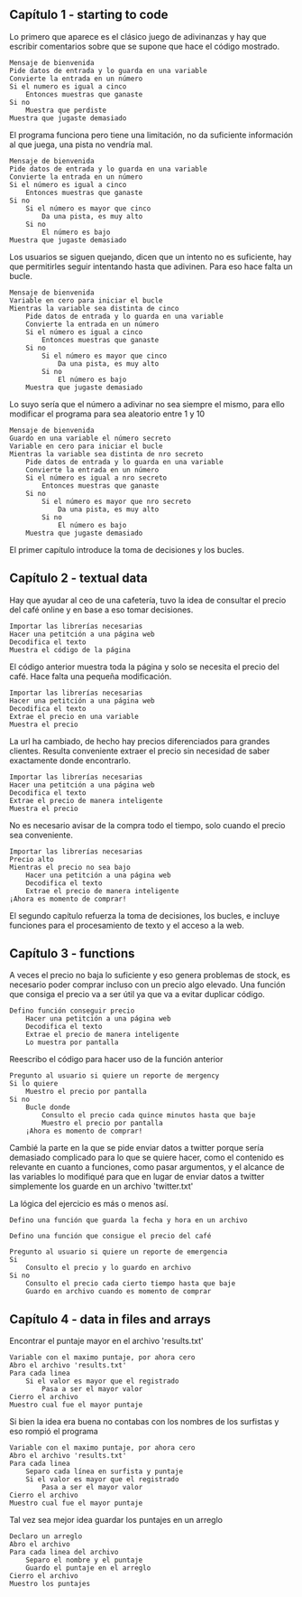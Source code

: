 ## Capítulo 1 - starting to code

Lo primero que aparece es el clásico juego de adivinanzas y hay que escribir comentarios sobre que se supone que hace el código mostrado.

```
Mensaje de bienvenida
Pide datos de entrada y lo guarda en una variable
Convierte la entrada en un número
Si el numero es igual a cinco
    Entonces muestras que ganaste
Si no
    Muestra que perdiste
Muestra que jugaste demasiado
```

El programa funciona pero tiene una limitación, no da suficiente información al que juega, una pista no vendría mal.

```
Mensaje de bienvenida
Pide datos de entrada y lo guarda en una variable
Convierte la entrada en un número
Si el número es igual a cinco
    Entonces muestras que ganaste
Si no
    Si el número es mayor que cinco
        Da una pista, es muy alto
    Si no
        El número es bajo
Muestra que jugaste demasiado
```

Los usuarios se siguen quejando, dicen que un intento no es suficiente, hay que permitirles seguir intentando hasta que adivinen. Para eso hace falta un bucle.

```
Mensaje de bienvenida
Variable en cero para iniciar el bucle
Mientras la variable sea distinta de cinco
    Pide datos de entrada y lo guarda en una variable
    Convierte la entrada en un número
    Si el número es igual a cinco
        Entonces muestras que ganaste
    Si no
        Si el número es mayor que cinco
            Da una pista, es muy alto
        Si no
            El número es bajo
    Muestra que jugaste demasiado
```

Lo suyo sería que el número a adivinar no sea siempre el mismo, para ello modificar el programa para sea aleatorio entre 1 y 10

```
Mensaje de bienvenida
Guardo en una variable el número secreto
Variable en cero para iniciar el bucle
Mientras la variable sea distinta de nro secreto
    Pide datos de entrada y lo guarda en una variable
    Convierte la entrada en un número
    Si el número es igual a nro secreto
        Entonces muestras que ganaste
    Si no
        Si el número es mayor que nro secreto
            Da una pista, es muy alto
        Si no
            El número es bajo
    Muestra que jugaste demasiado
```
El primer capítulo introduce la toma de decisiones y los bucles.

## Capítulo 2 - textual data

Hay que ayudar al ceo de una cafetería, tuvo la idea de consultar el precio del café online y en base a eso tomar decisiones.

```
Importar las librerías necesarias
Hacer una petitción a una página web
Decodifica el texto
Muestra el código de la página
```

El código anterior muestra toda la página y solo se necesita el precio del café. Hace falta una pequeña modificación.

```
Importar las librerías necesarias
Hacer una petitción a una página web
Decodifica el texto
Extrae el precio en una variable
Muestra el precio
```

La url ha cambiado, de hecho hay precios diferenciados para grandes clientes. Resulta conveniente extraer el precio sin necesidad de saber exactamente donde encontrarlo.

```
Importar las librerías necesarias
Hacer una petitción a una página web
Decodifica el texto
Extrae el precio de manera inteligente
Muestra el precio
```

No es necesario avisar de la compra todo el tiempo, solo cuando el precio sea conveniente.

```
Importar las librerías necesarias
Precio alto
Mientras el precio no sea bajo
    Hacer una petitción a una página web
    Decodifica el texto
    Extrae el precio de manera inteligente
¡Ahora es momento de comprar!
```

El segundo capítulo refuerza la toma de decisiones, los bucles, e incluye funciones para el procesamiento de texto y el acceso a la web.

## Capítulo 3 - functions

A veces el precio no baja lo suficiente y eso genera problemas de stock, es necesario poder comprar incluso con un precio algo elevado. Una función que consiga el precio va a ser útil ya que va a evitar duplicar código.

```
Defino función conseguir precio
    Hacer una petitción a una página web
    Decodifica el texto
    Extrae el precio de manera inteligente
    Lo muestra por pantalla
```

Reescribo el código para hacer uso de la función anterior

```
Pregunto al usuario si quiere un reporte de mergency
Si lo quiere
    Muestro el precio por pantalla
Si no
    Bucle donde
        Consulto el precio cada quince minutos hasta que baje
        Muestro el precio por pantalla
    ¡Ahora es momento de comprar!
```

Cambié la parte en la que se pide enviar datos a twitter porque sería demasiado complicado para lo que se quiere hacer,
como el contenido es relevante en cuanto a funciones, como pasar argumentos, y el alcance de las variables lo modifiqué
para que en lugar de enviar datos a twitter simplemente los guarde en un archivo 'twitter.txt'

La lógica del ejercicio es más o menos así.

```
Defino una función que guarda la fecha y hora en un archivo

Defino una función que consigue el precio del café

Pregunto al usuario si quiere un reporte de emergencia
Si
    Consulto el precio y lo guardo en archivo
Si no
    Consulto el precio cada cierto tiempo hasta que baje
    Guardo en archivo cuando es momento de comprar
```

## Capítulo 4 - data in files and arrays

Encontrar el puntaje mayor en el archivo 'results.txt'

```
Variable con el maximo puntaje, por ahora cero
Abro el archivo 'results.txt'
Para cada linea
    Si el valor es mayor que el registrado
        Pasa a ser el mayor valor
Cierro el archivo
Muestro cual fue el mayor puntaje
```

Si bien la idea era buena no contabas con los nombres de los surfistas y eso rompió el programa

```
Variable con el maximo puntaje, por ahora cero
Abro el archivo 'results.txt'
Para cada linea
    Separo cada línea en surfista y puntaje
    Si el valor es mayor que el registrado
        Pasa a ser el mayor valor
Cierro el archivo
Muestro cual fue el mayor puntaje
```

Tal vez sea mejor idea guardar los puntajes en un arreglo

```
Declaro un arreglo
Abro el archivo
Para cada linea del archivo
    Separo el nombre y el puntaje
    Guardo el puntaje en el arreglo
Cierro el archivo
Muestro los puntajes
```